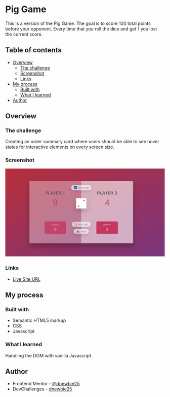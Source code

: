 # Pig Game

This is a version of the Pig Game. The goal is to score 100 total points before your opponent. Every time that you roll the dice and get 1 you lost the current score.

## Table of contents

- [Overview](#overview)
  - [The challenge](#the-challenge)
  - [Screenshot](#screenshot)
  - [Links](#links)
- [My process](#my-process)
  - [Built with](#built-with)
  - [What I learned](#what-i-learned)
- [Author](#author)

## Overview

### The challenge

Creating an order summary card where users should be able to see hover states for interactive elements on every screen size.

### Screenshot

![Project Preview](pig-game-preview.PNG)

### Links

- [Live Site URL](https://order-summarycomponent.netlify.app)

## My process

### Built with

- Semantic HTML5 markup
- CSS
- Javascript

### What I learned

Handling the DOM with vanilla Javascript.

## Author

- Frontend Mentor - [@dnewbie25](https://www.frontendmentor.io/profile/dnewbie25)
- DevChallenges - [dnewbie25](https://devchallenges.io/portfolio/dnewbie25)
